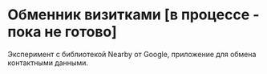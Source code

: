 # Обменник визитками [в процессе - пока не готово]

Эксперимент с библиотекой Nearby от Google, приложение для обмена контактными данными.